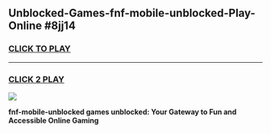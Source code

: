 
## Unblocked-Games-fnf-mobile-unblocked-Play-Online #8jj14
<h3>
<a href="https://news.freeplayer.one?title=fnf-mobile-unblocked&ref=3">CLICK TO PLAY</a></h3>
<hr>

<h3>
<a href="https://news.freeplayer.one?title=fnf-mobile-unblocked&ref=3">CLICK 2 PLAY</a>
  
</h3>

<a href="https://news.freeplayer.one?title=fnf-mobile-unblocked&ref=3"><img src="https://clearcache.store/games.png"></a>


**fnf-mobile-unblocked games unblocked: Your Gateway to Fun and Accessible Online Gaming**
